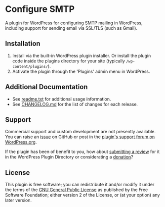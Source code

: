 # Configure SMTP

A plugin for WordPress for configuring SMTP mailing in WordPress, including support for sending email via SSL/TLS (such as Gmail).


## Installation

1. Install via the built-in WordPress plugin installer. Or install the plugin code inside the plugins directory for your site (typically `/wp-content/plugins/`).
2. Activate the plugin through the 'Plugins' admin menu in WordPress.


## Additional Documentation

* See [readme.txt](https://github.com/coffee2code/configure-smtp/blob/master/readme.txt) for additional usage information.
* See [CHANGELOG.md](CHANGELOG.md) for the list of changes for each release.


## Support

Commercial support and custom development are not presently available. You can raise an [issue](https://github.com/coffee2code/configure-smtp/issues) on GitHub or post in the [plugin's support forum on WordPress.org](https://wordpress.org/support/plugin/configure-smtp/).

If the plugin has been of benefit to you, how about [submitting a review](https://wordpress.org/support/plugin/configure-smtp/reviews/) for it in the WordPress Plugin Directory or considerating a [donation](https://www.paypal.com/cgi-bin/webscr?cmd=_s-xclick&hosted_button_id=6ARCFJ9TX3522)?


## License

This plugin is free software; you can redistribute it and/or modify it under the terms of the [GNU General Public License](http://www.gnu.org/licenses/gpl-2.0.html) as published by the Free Software Foundation; either version 2 of the License, or (at your option) any later version.